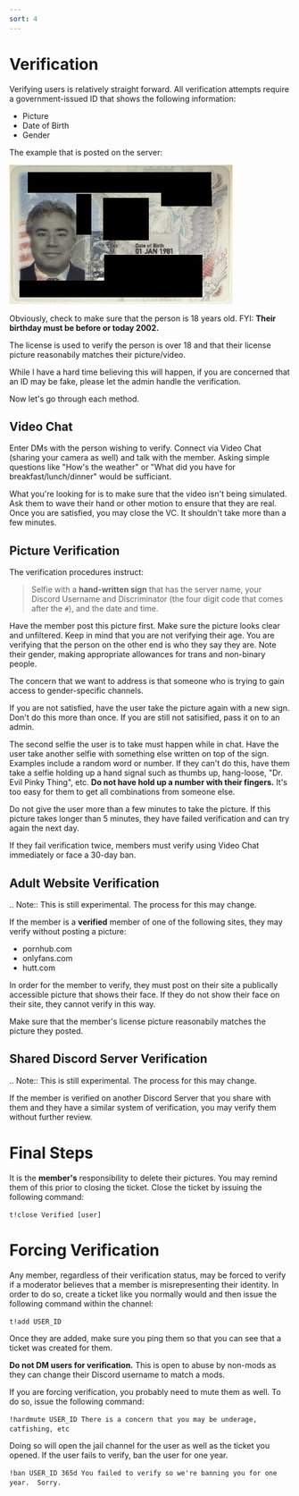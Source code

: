 ```yaml
---
sort: 4
---
```


# Verification

Verifying users is relatively straight forward.  All verification attempts require a government-issued ID that shows the following information:

- Picture
- Date of Birth
- Gender

The example that is posted on the server:

![Image of a Censored License](https://github.com/kmorris896/rapture-discord-server-documentation/raw/main/channel_text/images-and-assets/MaskedPassport.jpg)

Obviously, check to make sure that the person is 18 years old.  FYI: **Their birthday must be before or today 2002.**

The license is used to verify the person is over 18 and that their license picture reasonabily matches their picture/video.

While I have a hard time believing this will happen, if you are concerned that an ID may be fake, please let the admin handle the verification.

Now let's go through each method.


## Video Chat

Enter DMs with the person wishing to verify.  Connect via Video Chat (sharing your camera as well) and talk with the member.  Asking simple questions like "How's the weather" or "What did you have for breakfast/lunch/dinner" would be sufficiant.

What you're looking for is to make sure that the video isn't being simulated.  Ask them to wave their hand or other motion to ensure that they are real.  Once you are satisfied, you may close the VC.  It shouldn't take more than a few minutes.


## Picture Verification

The verification procedures instruct:

> Selfie with a **hand-written sign** that has the server name, your Discord Username and Discriminator (the four digit code that comes after the `#`), and the date and time.

Have the member post this picture first.  Make sure the picture looks clear and unfiltered.  Keep in mind that you are not verifying their age.  You are verifying that the person on the other end is who they say they are.  Note their gender, making appropriate allowances for trans and non-binary people.

The concern that we want to address is that someone who is trying to gain access to gender-specific channels.

If you are not satisfied, have the user take the picture again with a new sign.  Don't do this more than once.  If you are still not satisified, pass it on to an admin.

The second selfie the user is to take must happen while in chat.  Have the user take another selfie with something else written on top of the sign.  Examples include a random word or number.  If they can't do this, have them take a selfie holding up a hand signal such as thumbs up, hang-loose, "Dr. Evil Pinky Thing", etc.  **Do not have hold up a number with their fingers.**  It's too easy for them to get all combinations from someone else.

Do not give the user more than a few minutes to take the picture.  If this picture takes longer than 5 minutes, they have failed verification and can try again the next day.

If they fail verification twice, members must verify using Video Chat immediately or face a 30-day ban.


## Adult Website Verification

.. Note:: This is still experimental.  The process for this may change.

If the member is a **verified** member of one of the following sites, they may verify without posting a picture:

- pornhub.com
- onlyfans.com
- hutt.com

In order for the member to verify, they must post on their site a publically accessible picture that shows their face.  If they do not show their face on their site, they cannot verify in this way.

Make sure that the member's license picture reasonabily matches the picture they posted.


## Shared Discord Server Verification

.. Note:: This is still experimental.  The process for this may change.

If the member is verified on another Discord Server that you share with them and they have a similar system of verification, you may verify them without further review.

# Final Steps

It is the **member's** responsibility to delete their pictures.  You may remind them of this prior to closing the ticket.  Close the ticket by issuing the following command:

`t!close Verified [user]`

# Forcing Verification

Any member, regardless of their verification status, may be forced to verify if a moderator believes that a member is misrepresenting their identity.  In order to do so, create a ticket like you normally would and then issue the following command within the channel:

`t!add USER_ID`

Once they are added, make sure you ping them so that you can see that a ticket was created for them.

**Do not DM users for verification.**  This is open to abuse by non-mods as they can change their Discord username to match a mods.

If you are forcing verification, you probably need to mute them as well.  To do so, issue the following command:

`!hardmute USER_ID There is a concern that you may be underage, catfishing, etc`

Doing so will open the jail channel for the user as well as the ticket you opened.  If the user fails to verify, ban the user for one year.

`!ban USER_ID 365d You failed to verify so we're banning you for one year.  Sorry.`

